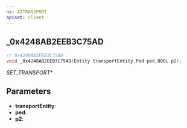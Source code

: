 ```yaml
---
ns: AITRANSPORT
apiset: client
---
```

## _0x4248AB2EEB3C75AD

```c
// 0x4248AB2EEB3C75AD
void _0x4248AB2EEB3C75AD(Entity transportEntity,Ped ped,BOOL p2);
```

_SET_TRANSPORT_*

## Parameters
* **transportEntity**:
* **ped**:
* **p2**:
